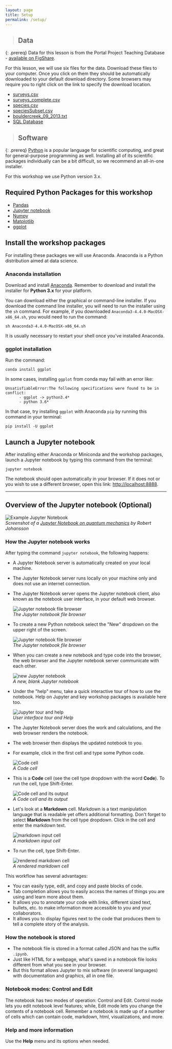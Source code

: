 ```yaml
---
layout: page
title: Setup 
permalink: /setup/
---
```


> ## Data
{: .prereq}
Data for this lesson is from the Portal Project Teaching Database -
[available on FigShare](https://figshare.com/articles/Portal_Project_Teaching_Database/1314459).

For this lesson, we will use six files for the data. Download these files to your computer. Once you click on them they should be automatically downloaded to your default download directory. Some browsers may require you to right click on the link to specify the download location.

- [surveys.csv](../data/surveys.csv)
- [surveys_complete.csv](../data_output/surveys.csv)
- [species.csv](../data/species.csv)
- [speciesSubset.csv](../data/speciesSubset.csv)
- [bouldercreek_09_2013.txt](../data/bouldercreek_09_2013.txt)
- [SQL Database](../data/portal_mammals.sqlite)

> ## Software
{: .prereq}
[Python](http://python.org) is a popular language for
scientific computing, and great for general-purpose programming as
well.  Installing all of its scientific packages individually can be
a bit difficult, so we recommend an all-in-one installer.

For this workshop we use Python version 3.x.

## Required Python Packages for this workshop

* [Pandas](http://pandas.pydata.org/)
* [Jupyter notebook](http://jupyter.org/)
* [Numpy](http://www.numpy.org/)
* [Matplotlib](http://matplotlib.org/)
* [ggplot](http://ggplot.yhathq.com/)

## Install the workshop packages

For installing these packages we will use Anaconda. 
Anaconda is a Python distribution aimed at data science.

### Anaconda installation

Download and install [Anaconda](https://www.continuum.io/downloads).
Remember to download and install the installer for <b>Python 3.x</b> for your
platform.

You can download either the graphical or command-line installer. If you
download the command line installer, you will need to run the installer
using the `sh` command. For example, if you downloaded 
`Anaconda3-4.4.0-MacOSX-x86_64.sh`, you would need to run the command:

```
sh Anaconda3-4.4.0-MacOSX-x86_64.sh
```

It is usually necessary to restart your shell once you've installed Anaconda.

### ggplot installation

Run the command:

```
conda install ggplot
```

In some cases, installing `ggplot` from conda may fail with an error like:

```
UnsatisfiableError:The following specifications were found to be in conflict:
      - ggplot -> python3.4*
      - python 3.6*
```

In that case, try installing `ggplot` with Anaconda `pip` by running this command in your terminal:

```
pip install -U ggplot
```

## Launch a Jupyter notebook

After installing either Anaconda or Miniconda and the workshop packages,
launch a Jupyter notebook by typing this command from the terminal:

```
jupyter notebook
```

The notebook should open automatically in your browser. If it does not or you
wish to use a different browser, open this link: <http://localhost:8888>.

---

## Overview of the Jupyter notebook (Optional)

![Example Jupyter Notebook](../fig/00_0_jupyter_notebook_example.jpg)  
*Screenshot of a [Jupyter Notebook on quantum mechanics](https://github.com/jrjohansson/qutip-lectures) by Robert Johansson*

### How the Jupyter notebook works

After typing the command `jupyter notebook`, the following happens:

* A Jupyter Notebook server is automatically created on your local machine.
* The Jupyter Notebook server runs locally on your machine only and does not
  use an internet connection.
* The Jupyter Notebook server opens the Jupyter notebook client, also known
  as the notebook user interface, in your default web browser.

  ![Jupyter notebook file browser](../fig/00_1_jupyter_file_browser.png)  
  *The Jupyter notebook file browser*

* To create a new Python notebook select the "New" dropdown on the upper
  right of the screen.

  ![Jupyter notebook file browser](../fig/00_2_jupyter_new_notebook.png)  
  *The Jupyter notebook file browser*

* When you can create a new notebook and type code into the browser, the web
  browser and the Jupyter notebook server communicate with each other.

  ![new Jupyter notebook](../fig/00_3_jupyter_blank_notebook.png)  
  *A new, blank Jupyter notebook*

* Under the "help" menu, take a quick interactive tour of how to
  use the notebook. Help on Jupyter and key workshop packages is
  available here too.

  ![Jupyter tour and help](../fig/00_4_jupyter_tour_help.png)  
  *User interface tour and Help*

* The Jupyter Notebook server does the work and calculations, and the web
  browser renders the notebook.
* The web browser then displays the updated notebook to you.

* For example, click in the first cell and type some Python code.

  ![Code cell](../fig/00_5_jupyter_code_before.png)  
  *A Code cell*

* This is a **Code** cell (see the cell type dropdown with the word **Code**).
  To run the cell, type Shift-Enter.

  ![Code cell and its output](../fig/00_6_jupyter_code_after.png)  
  *A Code cell and its output*

* Let's look at a **Markdown** cell. Markdown is a text manipulation
  language that is readable yet offers additional formatting. Don't forget
  to select **Markdown** from the cell type dropdown. Click in the cell and
  enter the markdown text.

  ![markdown input cell](../fig/00_7_jupyter_markdown_before.png)  
  *A markdown input cell*

* To run the cell, type Shift-Enter.

  ![rendered markdown cell](../fig/00_8_jupyter_markdown_after.png)  
  *A rendered markdown cell*


This workflow has several advantages:

- You can easily type, edit, and copy and paste blocks of code.
- Tab completion allows you to easily access the names of things you are using
  and learn more about them.
- It allows you to annotate your code with links, different sized text,
  bullets, etc. to make information more accessible to you and your
  collaborators.
- It allows you to display figures next to the code that produces them
  to tell a complete story of the analysis.

### How the notebook is stored

* The notebook file is stored in a format called JSON and has the suffix
  `.ipynb`.
* Just like HTML for a webpage, what's saved in a notebook file looks
  different from what you see in your browser.
* But this format allows Jupyter to mix software (in several languages) with
  documentation and graphics, all in one file.

### Notebook modes: Control and Edit

The notebook has two modes of operation: Control and Edit. Control mode lets
you edit notebook level features; while, Edit mode lets you change the
contents of a notebook cell. Remember a notebook is made up of a number of
cells which can contain code, markdown, html, visualizations, and more.

### Help and more information

Use the **Help** menu and its options when needed.
